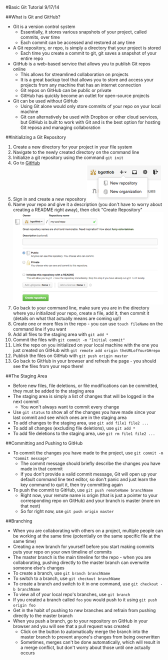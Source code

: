 #Basic Git Tutorial 9/17/14

##What is Git and GitHub?
- Git is a version control system
  - Essentially, it stores various snapshots of your project, called commits, over time
  - Each commit can be accessed and restored at any time
- A Git repository, or repo, is simply a directory that your project is stored
  - Each time you create a commit to git, git saves a snapshot of your entire repo
- GitHub is a web-based service that allows you to publish Git repos online
  - This allows for streamlined collaboration on projects
  - It is a great backup tool that allows you to store and access your projects from any machine that has an internet connection
  - Git repos on GitHub can be public or private
  - GitHub has quickly become an outlet for open-source projects
- Git can be used without GitHub
  - Using Git alone would only store commits of your repo on your local machine
  - Git can alternatively be used with Dropbox or other cloud services, but GitHub is built to work with Git and is the best option for hosting Git reposa and managing collaboration

##Initializing a Git Repository
1. Create a new directory for your project in your file system
2. Navigate to the newly created directory on the command line
3. Initialize a git repository using the command `git init`
4. Go to [GitHub](http://github.com)
5. Sign in and create a new repository
  ![New Repo](./new-repo.png)
6. Name your repo and give it a description (you don't have to worry about creating a README right away), then click "Create Repository"
  ![Create Repo](./create-repo.png)
7. Go back to your command line, make sure you are in the directory where you initialized your repo, create a file, add it, then commit it (details on what that actually means are coming up!)
  1. Create one or more files in the repo - you can use `touch fileName` on the command line if you want
  2. Add all files to the staging area with `git add *`
  3. Commit the files with `git commit -m "Initial commit"`
  4. Link the repo on you initialized on your local machine with the one you just created on GitHub with `git remote add origin theURLofYourGHrepo`
  5. Publish the files on GitHub with `git push origin master`
8. Go back to GitHub in your browser and refresh the page - you should see the files from your repo there!

##The Staging Area
- Before new files, file deletions, or file modifications can be committed, they must be added to the staging area
- The staging area is simply a list of changes that will be logged in the next commit
  - You won't always want to commit every change
- Use `git status` to show all of the changes you have made since your last commit and see which ones are in the staging area
- To add changes to the staging area, use `git add file1 file2 ...`
- To add all changes (excluding file deletions), use `git add *`
- To add file deletions to the staging area, use `git rm file1 file2 ...`

##Committing and Pushing to GitHub
- To commit the changes you have made to the project, use `git commit -m "Commit message"`
  - The commit message should briefly describe the changes you have made in that commit
  - If you don't provide a valid commit message, Git will open up your default command line text editor, so don't panic and just learn the key command to quit it, then try committing again
- To push the commit to GitHub, use `git push remoteName branchName`
  - Right now, your remote name is origin (that is just a pointer to your corresponding repo on GitHub) and your branch is master (more on that next)
  - So for right now, use `git push origin master`

##Branching
- When you are collaborating with others on a project, multiple people can be working at the same time (potentially on the same specific file at the same time)
- Creating a new branch for yourself before you start making commits puts your repo on your own timeline of commits
- The master branch is the main timeline for the repo - when you are collaborating, pushing directly to the master branch can overwrite someone else's changes
- To create a branch, use `git branch branchName`
- To switch to a branch, use `git checkout branchName`
- To create a branch and switch to it in one command, use `git checkout -b branchName`
- To view all of your local repo's branches, use `git branch`
- If you created a branch called `foo` you would push to it using `git push origin foo`
- Get in the habit of pushing to new branches and refrain from pushing directly to the master branch
- When you push a branch, go to your repository on GitHub in your browser and you will see that a pull request was created
  - Click on the button to automatically merge the branch into the master branch to prevent anyone's changes from being overwritten
  - Sometimes, merges can't be done automatically, which will result in a merge conflict, but don't worry about those until one actually occurs
